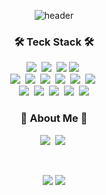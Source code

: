 <div align="center">
  
![header](https://capsule-render.vercel.app/api?type=waving&color=timeauto&height=200&section=header&text=ChangHyun%20Song&fontColor=fcba03&fontSize=75&fontAlign=62&fontAlignY=32&desc=songowen&descSize=25&descAlign=85&descAlignY=50)

<h3 align="center">🛠 Teck Stack 🛠</h3>
<p align="center">
  <img src="https://img.shields.io/badge/Typescript-007396?style=flat&logo=Typescript&logoColor=white"/></a>&nbsp
  <img src="https://img.shields.io/badge/NodeJS-white?style=flat&logo=NodeJs&logoColor=#3776AB"/></a>&nbsp
  <img src="https://img.shields.io/badge/NestJS-000000?style=flat&logo=NestJs&logoColor=white"/>
  <img src="https://img.shields.io/badge/JavaScript-F7DF1E?style=flat&logo=JavaScript&logoColor=white"/></a>&nbsp</a>
  <br>
  <img src="https://img.shields.io/badge/Redis-white?style=flat&logo=Redis&logoColor=#0FAAFF"/></a>&nbsp
  <img src="https://img.shields.io/badge/MongoDB-white?style=flat&logo=MongoDB&logoColor=#0FAAFF"/></a>&nbsp
  <img src="https://img.shields.io/badge/MySQL-4479A1?style=flat&logo=MySQL&logoColor=white"/></a>&nbsp
  <img src="https://img.shields.io/badge/Docker-2496ED?style=flat&logo=Docker&logoColor=white"/></a>&nbsp
  <img src="https://img.shields.io/badge/GithubActions-2F3134?style=flat&logo=GithubActions&logoColor=white"/></a>&nbsp
  <img src="https://img.shields.io/badge/Figma-F24E1E?style=flat&logo=Figma&logoColor=white"/></a>&nbsp
  <br>
  <img src="https://img.shields.io/badge/Discord-5865F2?style=flat&logo=Discord&logoColor=white"/></a>&nbsp
  <img src="https://img.shields.io/badge/Slack-4A154B?style=flat&logo=Slack&logoColor=white"/></a>&nbsp
  <img src="https://img.shields.io/badge/Trello-0052CC?style=flat&logo=Trello&logoColor=white"/></a>&nbsp
  <img src="https://img.shields.io/badge/GitHub-gray?style=flat&logo=GitHub&logoColor=black"/></a>&nbsp
  <img src="https://img.shields.io/badge/Git-blue?style=flat&logo=Git&logoColor=F05032"/></a>
</p>


<h3 align="center"> 🎳 About Me 🎳 </h3>
<p align="center">
  <a href="https://devlogowen.tistory.com/"><img src="https://img.shields.io/badge/tistory-11B48A?style=flat&logo=Vimeo&logoColor=white&link=https://Tistory.io/@kyu0918"/></a>&nbsp
  <a href="https://www.instagram.com/sch/"><img src="https://img.shields.io/badge/Instagram-E4405F?style=flat&logo=Instagram&logoColor=white&link=https://www.instagram.com/bowling_kyu/"/></a>&nbsp
</p>

<br>

![](https://github-readme-stats.vercel.app/api/top-langs/?username=songowen&layout=compact)
![](https://github.com/songowen/github-stats-transparent/blob/output/generated/languages.svg)


</div>
